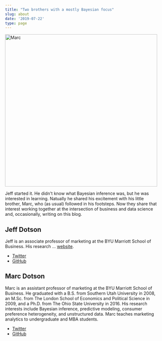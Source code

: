```yaml
---
title: "Two brothers with a mostly Bayesian focus"
slug: about
date: '2019-07-22'
type: page
---
```


<img src="/marc.jpg" alt="Marc" title="Marc" width="500" />

Jeff started it. He didn't know what Bayesian inference was, but he was interested in learning. Natually he shared his excitement with his little brother, Marc, who (as usual) followed in his footsteps. Now they share that interest working together at the intersection of business and data science and, occasionally, writing on this blog.

## Jeff Dotson

Jeff is an associate professor of marketing at the BYU Marriott School of Business. His research ... [website](https://marriottschool.byu.edu/directory/details?id=33658).

- [Twitter](https://twitter.com/jdotson77)
- [GitHub](https://github.com/jeff-dotson)

## Marc Dotson

Marc is an assistant professor of marketing at the BYU Marriott School of Business. He graduated with a B.S. from Southern Utah University in 2008, an M.Sc. from The London School of Economics and Political Science in 2009, and a Ph.D. from The Ohio State University in 2016. His research interests include Bayesian inference, predictive modeling, consumer preference heterogeneity, and unstructured data. Marc teaches marketing analytics to undergraduate and MBA students.

- [Twitter](https://twitter.com/marcdotson)
- [GitHub](https://github.com/marcdotson)
